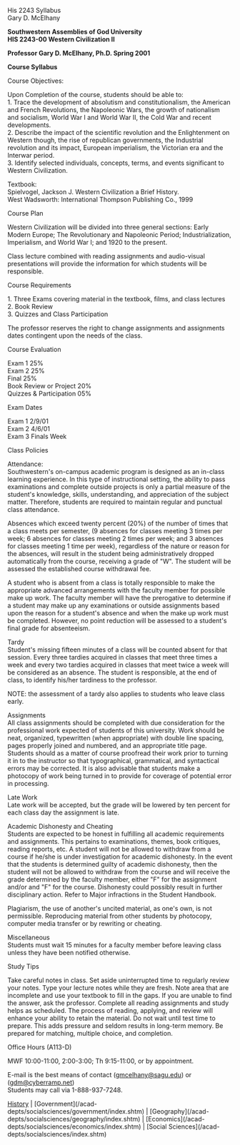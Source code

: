 His 2243 Syllabus  
Gary D. McElhany

**Southwestern Assemblies of God University  
HIS 2243-00 Western Civilization II**

**Professor Gary D. McElhany, Ph.D. Spring 2001**

**Course Syllabus**

Course Objectives:

Upon Completion of the course, students should be able to:  
1\. Trace the development of absolutism and constitutionalism, the American
and French Revolutions, the Napoleonic Wars, the growth of nationalism and
socialism, World War I and World War II, the Cold War and recent developments.  
2\. Describe the impact of the scientific revolution and the Enlightenment on
Western though, the rise of republican governments, the Industrial revolution
and its impact, European imperialism, the Victorian era and the Interwar
period.  
3\. Identify selected individuals, concepts, terms, and events significant to
Western Civilization.

Textbook:  
Spielvogel, Jackson J. Western Civilization a Brief History.  
West Wadsworth: International Thompson Publishing Co., 1999

Course Plan

Western Civilization will be divided into three general sections: Early Modern
Europe; The Revolutionary and Napoleonic Period; Industrialization,
Imperialism, and World War I; and 1920 to the present.

Class lecture combined with reading assignments and audio-visual presentations
will provide the information for which students will be responsible.

Course Requirements  
  
1\. Three Exams covering material in the textbook, films, and class lectures  
2\. Book Review  
3\. Quizzes and Class Participation

The professor reserves the right to change assignments and assignments dates
contingent upon the needs of the class.

Course Evaluation

Exam 1 25%  
Exam 2 25%  
Final 25%  
Book Review or Project 20%  
Quizzes & Participation 05%

Exam Dates

Exam 1 2/9/01  
Exam 2 4/6/01  
Exam 3 Finals Week  
  
Class Policies

Attendance:  
Southwestern's on-campus academic program is designed as an in-class learning
experience. In this type of instructional setting, the ability to pass
examinations and complete outside projects is only a partial measure of the
student's knowledge, skills, understanding, and appreciation of the subject
matter. Therefore, students are required to maintain regular and punctual
class attendance.

Absences which exceed twenty percent (20%) of the number of times that a class
meets per semester, (9 absences for classes meeting 3 times per week; 6
absences for classes meeting 2 times per week; and 3 absences for classes
meeting 1 time per week), regardless of the nature or reason for the absences,
will result in the student being administratively dropped automatically from
the course, receiving a grade of "W". The student will be assessed the
established course withdrawal fee.

A student who is absent from a class is totally responsible to make the
appropriate advanced arrangements with the faculty member for possible make up
work. The faculty member will have the prerogative to determine if a student
may make up any examinations or outside assignments based upon the reason for
a student's absence and when the make up work must be completed. However, no
point reduction will be assessed to a student's final grade for absenteeism.

Tardy  
Student's missing fifteen minutes of a class will be counted absent for that
session. Every three tardies acquired in classes that meet three times a week
and every two tardies acquired in classes that meet twice a week will be
considered as an absence. The student is responsible, at the end of class, to
identify his/her tardiness to the professor.

NOTE: the assessment of a tardy also applies to students who leave class
early.

Assignments  
All class assignments should be completed with due consideration for the
professional work expected of students of this university. Work should be
neat, organized, typewritten (when appropriate) with double line spacing,
pages properly joined and numbered, and an appropriate title page. Students
should as a matter of course proofread their work prior to turning it in to
the instructor so that typographical, grammatical, and syntactical errors may
be corrected. It is also advisable that students make a photocopy of work
being turned in to provide for coverage of potential error in processing.

Late Work  
Late work will be accepted, but the grade will be lowered by ten percent for
each class day the assignment is late.

Academic Dishonesty and Cheating  
Students are expected to be honest in fulfilling all academic requirements and
assignments. This pertains to examinations, themes, book critiques, reading
reports, etc. A student will not be allowed to withdraw from a course if
he/she is under investigation for academic dishonesty. In the event that the
students is determined guilty of academic dishonesty, then the student will
not be allowed to withdraw from the course and will receive the grade
determined by the faculty member, either "F" for the assignment and/or and "F"
for the course. Dishonesty could possibly result in further disciplinary
action. Refer to Major infractions in the Student Handbook.

Plagiarism, the use of another's uncited material, as one's own, is not
permissible. Reproducing material from other students by photocopy, computer
media transfer or by rewriting or cheating.

Miscellaneous  
Students must wait 15 minutes for a faculty member before leaving class unless
they have been notified otherwise.

Study Tips

Take careful notes in class. Set aside uninterrupted time to regularly review
your notes. Type your lecture notes while they are fresh. Note area that are
incomplete and use your textbook to fill in the gaps. If you are unable to
find the answer, ask the professor. Complete all reading assignments and study
helps as scheduled. The process of reading, applying, and review will enhance
your ability to retain the material. Do not wait until test time to prepare.
This adds pressure and seldom results in long-term memory. Be prepared for
matching, multiple choice, and completion.

Office Hours (A113-D)

MWF 10:00-11:00, 2:00-3:00; Th 9:15-11:00, or by appointment.

E-mail is the best means of contact (gmcelhany@sagu.edu) or
(gdm@cyberramp.net)  
Students may call via 1-888-937-7248.

[History](/acad-depts/socialsciences/history/index.shtm) | [Government](/acad-
depts/socialsciences/government/index.shtm) | [Geography](/acad-
depts/socialsciences/geography/index.shtm) | [Economics](/acad-
depts/socialsciences/economics/index.shtm) | [Social Sciences](/acad-
depts/socialsciences/index.shtm)

